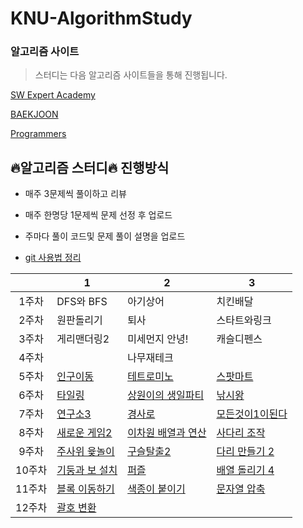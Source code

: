 # KNU-AlgorithmStudy

### 알고리즘 사이트

> 스터디는 다음 알고리즘 사이트들을 통해 진행됩니다.

[SW Expert Academy](https://swexpertacademy.com/main/main.do)

[BAEKJOON](https://www.acmicpc.net/)

[Programmers](https://programmers.co.kr/learn/challenges?tab=all_challenges)



## :fire:알고리즘 스터디:fire: 진행방식

* 매주 3문제씩 풀이하고 리뷰

* 매주 한명당 1문제씩 문제 선정 후 업로드
* 주마다 풀이 코드및 문제 풀이 설명을 업로드

* [git 사용법 정리](https://github.com/Dong-wook94/KNU-AlgorithmStudy/tree/master/Reference/Git%20%EA%B8%B0%EB%B3%B8%20%EC%82%AC%EC%9A%A9%EB%B2%95)

|       | 1          | 2        | 3        |
| :---: | ---------- | -------- | ------- |
| 1주차 | DFS와 BFS  | 아기상어 | 치킨배달 |
| 2주차 | 원판돌리기 | 퇴사     |  스타트와링크 |
| 3주차 | 게리맨더링2 | 미세먼지 안녕! | 캐슬디펜스 |
| 4주차 |  | 나무재테크 |   |
| 5주차 | [인구이동](https://www.acmicpc.net/problem/16234) | [테트로미노](https://www.acmicpc.net/problem/14500) | [스팟마트](https://swexpertacademy.com/main/code/problem/problemDetail.do?contestProbId=AW5jNL968dwDFATQ&categoryId=AW5jNL968dwDFATQ&categoryType=CODE) |
| 6주차 | [타일링](https://www.acmicpc.net/problem/1793) | [상원이의 생일파티](https://www.swexpertacademy.com/main/code/problem/problemDetail.do?contestProbId=AWWO3kT6F2oDFAV4&categoryId=AWWO3kT6F2oDFAV4&categoryType=CODE) | [낚시왕](https://www.acmicpc.net/problem/17143) |
| 7주차 | [연구소3](https://www.acmicpc.net/problem/17142) | [경사로](https://www.acmicpc.net/problem/14890) | [모든것이1이된다](https://swexpertacademy.com/main/code/problem/problemDetail.do?contestProbId=AWxpXbya0eIDFAWL&categoryId=AWxpXbya0eIDFAWL&categoryType=CODE) |
| 8주차 | [새로운 게임2](https://www.acmicpc.net/problem/17837) | [이차원 배열과 연산](https://www.acmicpc.net/problem/17140) | [사다리 조작](https://www.acmicpc.net/problem/15684) |
| 9주차 | [주사위 윷놀이](https://www.acmicpc.net/problem/17825) | [구슬탈출2](https://www.acmicpc.net/problem/13460) | [다리 만들기 2](https://www.acmicpc.net/problem/17472) |
| 10주차 | [기둥과 보 설치](https://programmers.co.kr/learn/courses/30/lessons/60061) | [퍼즐](https://www.acmicpc.net/problem/1525) | [배열  돌리기 4](https://www.acmicpc.net/problem/17406) |
| 11주차 | [블록 이동하기](https://programmers.co.kr/learn/courses/30/lessons/60063) | [색종이 붙이기](https://www.acmicpc.net/problem/17136) | [문자열 압축](https://programmers.co.kr/learn/courses/30/lessons/60057) |
| 12주차 | [괄호 변환](https://programmers.co.kr/learn/courses/30/lessons/60058) |  |  |

